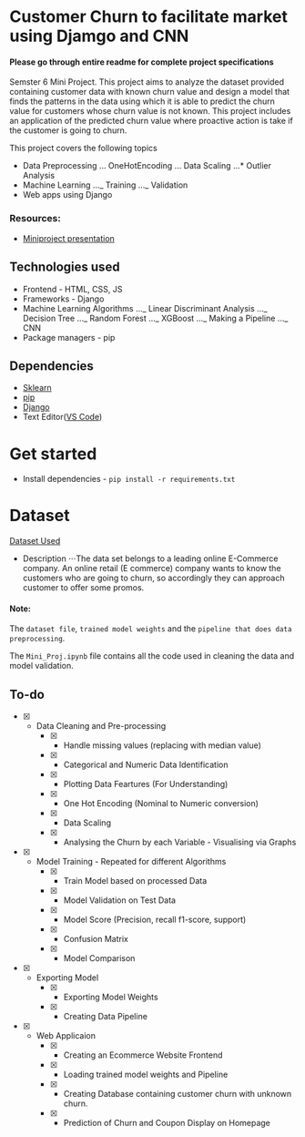 # Customer Churn to facilitate market using Djamgo and CNN

#### Please go through entire readme for complete project specifications

Semster 6 Mini Project. This project aims to analyze the dataset provided containing customer data with known churn value and design a model that finds the patterns in the data using which it is able to predict the churn value for customers whose churn value is not known. This project includes an application of the predicted churn value where proactive action is take if the customer is going to churn.

This project covers the following topics

-   Data Preprocessing
    ... OneHotEncoding
    ... Data Scaling
    ...* Outlier Analysis
-   Machine Learning
    ..._ Training
    ..._ Validation
-   Web apps using Django

### Resources:

-   [Miniproject presentation](https://drive.google.com/file/d/1SjQvsUjmBcz_5ujsWxm_hQYTdi5V16QU/view?usp=sharing)

## Technologies used

-   Frontend - HTML, CSS, JS
-   Frameworks - Django
-   Machine Learning Algorithms
    ..._ Linear Discriminant Analysis
    ..._ Decision Tree
    ..._ Random Forest
    ..._ XGBoost
    ..._ Making a Pipeline
    ..._ CNN
-   Package managers - pip

## Dependencies

-   [Sklearn](https://scikit-learn.org/stable/)
-   [pip](https://pip.pypa.io/en/stable/)
-   [Django](https://www.djangoproject.com/)
-   Text Editor([VS Code](https://code.visualstudio.com/))

# Get started

-   Install dependencies - `pip install -r requirements.txt`

# Dataset

[Dataset Used](https://www.kaggle.com/ankitverma2010/ecommerce-customer-churn-analysis-and-prediction)

-   Description
    ⋅⋅⋅The data set belongs to a leading online E-Commerce company. An online retail (E commerce) company wants to know the customers who are going to churn, so accordingly they can approach customer to offer some promos.

#### Note:

The `dataset file`, `trained model weights` and the `pipeline that does data preprocessing`.

The `Mini_Proj.ipynb` file contains all the code used in cleaning the data and model validation.

## To-do

-   [x] -   Data Cleaning and Pre-processing
        -   [x] -   Handle missing values (replacing with median value)
        -   [x] -   Categorical and Numeric Data Identification
        -   [x] -   Plotting Data Feartures (For Understanding)
        -   [x] -   One Hot Encoding (Nominal to Numeric conversion)
        -   [x] -   Data Scaling
        -   [x] -   Analysing the Churn by each Variable - Visualising via Graphs
-   [x] -   Model Training - Repeated for different Algorithms
        -   [x] -   Train Model based on processed Data
        -   [x] -   Model Validation on Test Data
        -   [x] -   Model Score (Precision, recall f1-score, support)
        -   [x] -   Confusion Matrix
        -   [x] -   Model Comparison
-   [x] -   Exporting Model
        -   [x] -   Exporting Model Weights
        -   [x] -   Creating Data Pipeline
-   [x] -   Web Applicaion
        -   [x] -   Creating an Ecommerce Website Frontend
        -   [x] -   Loading trained model weights and Pipeline
        -   [x] -   Creating Database containing customer churn with unknown churn.
        -   [x] -   Prediction of Churn and Coupon Display on Homepage
